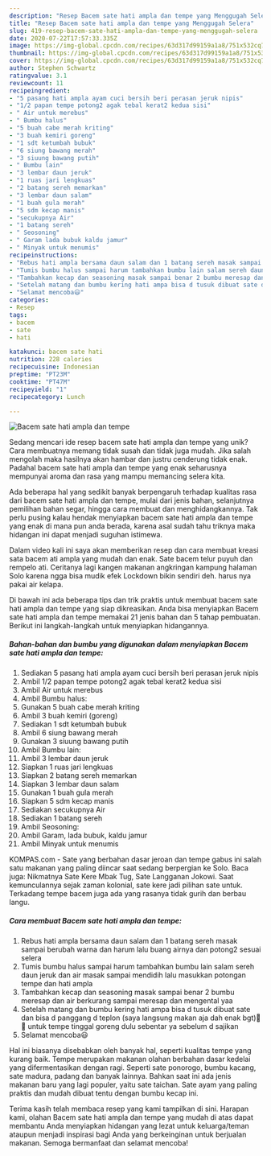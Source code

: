 ```yaml
---
description: "Resep Bacem sate hati ampla dan tempe yang Menggugah Selera"
title: "Resep Bacem sate hati ampla dan tempe yang Menggugah Selera"
slug: 419-resep-bacem-sate-hati-ampla-dan-tempe-yang-menggugah-selera
date: 2020-07-22T17:57:33.335Z
image: https://img-global.cpcdn.com/recipes/63d317d99159a1a8/751x532cq70/bacem-sate-hati-ampla-dan-tempe-foto-resep-utama.jpg
thumbnail: https://img-global.cpcdn.com/recipes/63d317d99159a1a8/751x532cq70/bacem-sate-hati-ampla-dan-tempe-foto-resep-utama.jpg
cover: https://img-global.cpcdn.com/recipes/63d317d99159a1a8/751x532cq70/bacem-sate-hati-ampla-dan-tempe-foto-resep-utama.jpg
author: Stephen Schwartz
ratingvalue: 3.1
reviewcount: 11
recipeingredient:
- "5 pasang hati ampla ayam cuci bersih beri perasan jeruk nipis"
- "1/2 papan tempe potong2 agak tebal kerat2 kedua sisi"
- " Air untuk merebus"
- " Bumbu halus"
- "5 buah cabe merah kriting"
- "3 buah kemiri goreng"
- "1 sdt ketumbah bubuk"
- "6 siung bawang merah"
- "3 siuung bawang putih"
- " Bumbu lain"
- "3 lembar daun jeruk"
- "1 ruas jari lengkuas"
- "2 batang sereh memarkan"
- "3 lembar daun salam"
- "1 buah gula merah"
- "5 sdm kecap manis"
- "secukupnya Air"
- "1 batang sereh"
- " Seosoning"
- " Garam lada bubuk kaldu jamur"
- " Minyak untuk menumis"
recipeinstructions:
- "Rebus hati ampla bersama daun salam dan 1 batang sereh masak sampai berubah warna dan harum lalu buang airnya dan potong2 sesuai selera"
- "Tumis bumbu halus sampai harum tambahkan bumbu lain salam sereh daun jeruk dan air masak sampai mendidih lalu masukkan potongan tempe dan hati ampla"
- "Tambahkan kecap dan seasoning masak sampai benar 2 bumbu meresap dan air berkurang sampai meresap dan mengental yaa"
- "Setelah matang dan bumbu kering hati ampa bisa d tusuk dibuat sate dan bisa d panggang d teplon (saya langsung makan aja dah enak bgt)🤤😋 untuk tempe tinggal goreng dulu sebentar ya sebelum d sajikan"
- "Selamat mencoba😃"
categories:
- Resep
tags:
- bacem
- sate
- hati

katakunci: bacem sate hati 
nutrition: 228 calories
recipecuisine: Indonesian
preptime: "PT23M"
cooktime: "PT47M"
recipeyield: "1"
recipecategory: Lunch

---
```



![Bacem sate hati ampla dan tempe](https://img-global.cpcdn.com/recipes/63d317d99159a1a8/751x532cq70/bacem-sate-hati-ampla-dan-tempe-foto-resep-utama.jpg)

Sedang mencari ide resep bacem sate hati ampla dan tempe yang unik? Cara membuatnya memang tidak susah dan tidak juga mudah. Jika salah mengolah maka hasilnya akan hambar dan justru cenderung tidak enak. Padahal bacem sate hati ampla dan tempe yang enak seharusnya mempunyai aroma dan rasa yang mampu memancing selera kita.

Ada beberapa hal yang sedikit banyak berpengaruh terhadap kualitas rasa dari bacem sate hati ampla dan tempe, mulai dari jenis bahan, selanjutnya pemilihan bahan segar, hingga cara membuat dan menghidangkannya. Tak perlu pusing kalau hendak menyiapkan bacem sate hati ampla dan tempe yang enak di mana pun anda berada, karena asal sudah tahu triknya maka hidangan ini dapat menjadi suguhan istimewa.

Dalam video kali ini saya akan memberikan resep dan cara membuat kreasi sata bacem ati ampla yang mudah dan enak. Sate bacem telur puyuh dan rempelo ati. Ceritanya lagi kangen makanan angkringan kampung halaman Solo karena ngga bisa mudik efek Lockdown bikin sendiri deh. harus nya pakai air kelapa.


Di bawah ini ada beberapa tips dan trik praktis untuk membuat bacem sate hati ampla dan tempe yang siap dikreasikan. Anda bisa menyiapkan Bacem sate hati ampla dan tempe memakai 21 jenis bahan dan 5 tahap pembuatan. Berikut ini langkah-langkah untuk menyiapkan hidangannya.

<!--inarticleads1-->

##### Bahan-bahan dan bumbu yang digunakan dalam menyiapkan Bacem sate hati ampla dan tempe:

1. Sediakan 5 pasang hati ampla ayam cuci bersih beri perasan jeruk nipis
1. Ambil 1/2 papan tempe potong2 agak tebal kerat2 kedua sisi
1. Ambil  Air untuk merebus
1. Ambil  Bumbu halus:
1. Gunakan 5 buah cabe merah kriting
1. Ambil 3 buah kemiri (goreng)
1. Sediakan 1 sdt ketumbah bubuk
1. Ambil 6 siung bawang merah
1. Gunakan 3 siuung bawang putih
1. Ambil  Bumbu lain:
1. Ambil 3 lembar daun jeruk
1. Siapkan 1 ruas jari lengkuas
1. Siapkan 2 batang sereh memarkan
1. Siapkan 3 lembar daun salam
1. Gunakan 1 buah gula merah
1. Siapkan 5 sdm kecap manis
1. Sediakan secukupnya Air
1. Sediakan 1 batang sereh
1. Ambil  Seosoning:
1. Ambil  Garam, lada bubuk, kaldu jamur
1. Ambil  Minyak untuk menumis


KOMPAS.com - Sate yang berbahan dasar jeroan dan tempe gabus ini salah satu makanan yang paling diincar saat sedang berpergian ke Solo. Baca juga: Nikmatnya Sate Kere Mbak Tug, Sate Langganan Jokowi. Saat kemunculannya sejak zaman kolonial, sate kere jadi pilihan sate untuk. Terkadang tempe bacem juga ada yang rasanya tidak gurih dan berbau langu. 

<!--inarticleads2-->

##### Cara membuat Bacem sate hati ampla dan tempe:

1. Rebus hati ampla bersama daun salam dan 1 batang sereh masak sampai berubah warna dan harum lalu buang airnya dan potong2 sesuai selera
1. Tumis bumbu halus sampai harum tambahkan bumbu lain salam sereh daun jeruk dan air masak sampai mendidih lalu masukkan potongan tempe dan hati ampla
1. Tambahkan kecap dan seasoning masak sampai benar 2 bumbu meresap dan air berkurang sampai meresap dan mengental yaa
1. Setelah matang dan bumbu kering hati ampa bisa d tusuk dibuat sate dan bisa d panggang d teplon (saya langsung makan aja dah enak bgt)🤤😋 untuk tempe tinggal goreng dulu sebentar ya sebelum d sajikan
1. Selamat mencoba😃


Hal ini biasanya disebabkan oleh banyak hal, seperti kualitas tempe yang kurang baik. Tempe merupakan makanan olahan berbahan dasar kedelai yang difermentasikan dengan ragi. Seperti sate ponorogo, bumbu kacang, sate madura, padang dan banyak lainnya. Bahkan saat ini ada jenis makanan baru yang lagi populer, yaitu sate taichan. Sate ayam yang paling praktis dan mudah dibuat tentu dengan bumbu kecap ini. 

Terima kasih telah membaca resep yang kami tampilkan di sini. Harapan kami, olahan Bacem sate hati ampla dan tempe yang mudah di atas dapat membantu Anda menyiapkan hidangan yang lezat untuk keluarga/teman ataupun menjadi inspirasi bagi Anda yang berkeinginan untuk berjualan makanan. Semoga bermanfaat dan selamat mencoba!

